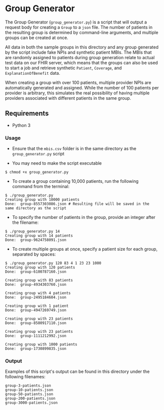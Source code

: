 # Group Generator

The Group Generator (`group_generator.py`) is a script that will output a request body for creating a `Group` to a `json` file.
The number of patients in the resulting group is determined by command-line arguments, and multiple groups can be created at once.

All data in both the sample groups in this directory and any group generated by the script include fake NPIs and synthetic patient MBIs.
The MBIs that are randomly assigned to patients during group generation relate to actual test data on our FHIR server, which
means that the groups can also be used to start a job and retrieve synthetic `Patient`, `Coverage`, and `ExplanationOfBenefit` data.

When creating a group with over 100 patients, multiple provider NPIs are automatically generated and assigned.
While the number of 100 patients per provider is arbitrary, this simulates the real possibility of having multiple providers associated
with different patients in the same group.

## Requirements
- Python 3

### Usage
- Ensure that the `mbis.csv` folder is in the same directory as the `group_generator.py` script

- You may need to make the script executable
```shell
$ chmod +x group_generator.py 
```

- To create a group containing 10,000 patients, run the following command from the terminal: 
```shell
$ ./group_generator.py
Creating group with 10000 patients
Done:  group-8557303086.json # Resulting file will be saved in the same directory as the script

```

- To specify the number of patients in the group, provide an integer after the filename:
```shell
$ ./group_generator.py 14
Creating group with 14 patients
Done:  group-9624758091.json

```

- To create multiple groups at once, specify a patient size for each group, separated by spaces:
```shell
$ ./group_generator.py 120 83 4 1 23 23 1000
Creating group with 120 patients
Done:  group-6100787160.json

Creating group with 83 patients
Done:  group-4934303760.json

Creating group with 4 patients
Done:  group-2495184604.json

Creating group with 1 patient
Done:  group-4947269749.json

Creating group with 23 patients
Done:  group-8580917110.json

Creating group with 23 patients
Done:  group-1111212992.json

Creating group with 1000 patients
Done:  group-1730899835.json

```

### Output
Examples of this script's output can be found in this directory under the following filenames:
```
group-3-patients.json
group-10-patients.json
group-50-patients.json
group-200-patients.json
group-3000-patients.json
```
